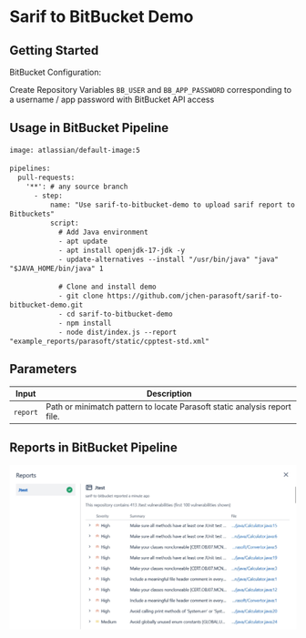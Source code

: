 # Sarif to BitBucket Demo

## Getting Started
BitBucket Configuration:

Create Repository Variables `BB_USER` and `BB_APP_PASSWORD` corresponding to a username / app password with BitBucket API access

## Usage in BitBucket Pipeline
```
image: atlassian/default-image:5

pipelines:
  pull-requests:
    '**': # any source branch 
      - step:
          name: "Use sarif-to-bitbucket-demo to upload sarif report to Bitbuckets"
          script:
            # Add Java environment
            - apt update
            - apt install openjdk-17-jdk -y
            - update-alternatives --install "/usr/bin/java" "java" "$JAVA_HOME/bin/java" 1
            
            # Clone and install demo
            - git clone https://github.com/jchen-parasoft/sarif-to-bitbucket-demo.git
            - cd sarif-to-bitbucket-demo
            - npm install
            - node dist/index.js --report "example_reports/parasoft/static/cpptest-std.xml"
```

## Parameters
| Input    | Description                                                               |
|----------|---------------------------------------------------------------------------|
| `report` | Path or minimatch pattern to locate Parasoft static analysis report file. |

## Reports in BitBucket Pipeline
<img width="650" src="assets/example_result.png" alt="example report result">